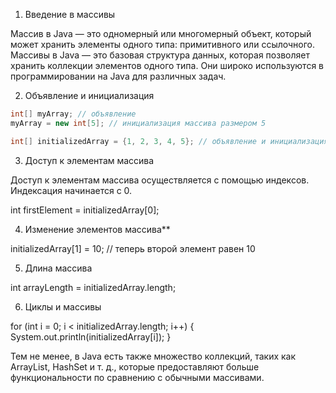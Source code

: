1. Введение в массивы

Массив в Java — это одномерный или многомерный объект, который может хранить элементы одного типа: примитивного или ссылочного. Массивы в Java — это базовая структура данных, которая позволяет хранить коллекции элементов одного типа. Они широко используются в программировании на Java для различных задач.

2. Объявление и инициализация

```java
int[] myArray; // объявление
myArray = new int[5]; // инициализация массива размером 5

int[] initializedArray = {1, 2, 3, 4, 5}; // объявление и инициализация
```

3. Доступ к элементам массива

Доступ к элементам массива осуществляется с помощью индексов. Индексация начинается с 0.


int firstElement = initializedArray[0];


4. Изменение элементов массива**

initializedArray[1] = 10; // теперь второй элемент равен 10


5. Длина массива


int arrayLength = initializedArray.length;


6. Циклы и массивы


for (int i = 0; i < initializedArray.length; i++) {
    System.out.println(initializedArray[i]);
}



 Тем не менее, в Java есть также множество коллекций, таких как ArrayList, HashSet и т. д., которые предоставляют больше функциональности по сравнению с обычными массивами.